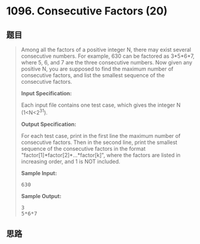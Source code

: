 <h1>1096. Consecutive Factors (20)</h1>

## 题目

> <div id="problemContent">
> <p>Among all the factors of a positive integer N, there may exist several consecutive numbers.  For example, 630 can be factored as 3*5*6*7, where 5, 6, and 7 are the three consecutive numbers.  Now given any positive N, you are supposed to find the maximum number of consecutive factors, and list the smallest sequence of the consecutive factors.
> </p>
> <p><b>
> Input Specification:
> </b></p>
> <p>Each input file contains one test case, which gives the integer N (1&lt;N&lt;2<sup>31</sup>).</p>
> <p><b>
> Output Specification:
> </b></p>
> <p>For each test case, print in the first line the maximum number of consecutive factors.  Then in the second line, print the smallest sequence of the consecutive factors in the format "factor[1]*factor[2]*...*factor[k]", where the factors are listed in increasing order, and 1 is NOT included.
> </p>
> <b>Sample Input:</b><pre>
> 630
> </pre>
> <b>Sample Output:</b><pre>
> 3
> 5*6*7
> </pre>
> </div>

## 思路

